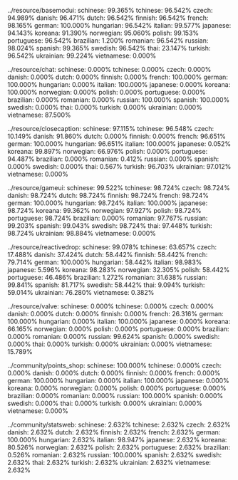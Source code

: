 ../resource/basemodui:
    schinese:  99.365%
    tchinese:  96.542%
       czech:  94.989%
      danish:  96.471%
       dutch:  96.542%
     finnish:  96.542%
      french:  98.165%
      german:  100.000%
   hungarian:  96.542%
     italian:  99.577%
    japanese:  94.143%
     koreana:  91.390%
   norwegian:  95.060%
      polish:  99.153%
  portuguese:  96.542%
   brazilian:   1.200%
    romanian:  96.542%
     russian:  98.024%
     spanish:  99.365%
     swedish:  96.542%
        thai:  23.147%
     turkish:  96.542%
   ukrainian:  99.224%
  vietnamese:   0.000%

../resource/chat:
    schinese:   0.000%
    tchinese:   0.000%
       czech:   0.000%
      danish:   0.000%
       dutch:   0.000%
     finnish:   0.000%
      french:  100.000%
      german:  100.000%
   hungarian:   0.000%
     italian:  100.000%
    japanese:   0.000%
     koreana:  100.000%
   norwegian:   0.000%
      polish:   0.000%
  portuguese:   0.000%
   brazilian:   0.000%
    romanian:   0.000%
     russian:  100.000%
     spanish:  100.000%
     swedish:   0.000%
        thai:   0.000%
     turkish:   0.000%
   ukrainian:   0.000%
  vietnamese:  87.500%

../resource/closecaption:
    schinese:  97.115%
    tchinese:  96.548%
       czech:  10.149%
      danish:  91.860%
       dutch:   0.000%
     finnish:   0.000%
      french:  96.651%
      german:  100.000%
   hungarian:  96.651%
     italian:  100.000%
    japanese:   0.052%
     koreana:  99.897%
   norwegian:  66.976%
      polish:   0.000%
  portuguese:  94.487%
   brazilian:   0.000%
    romanian:   0.412%
     russian:   0.000%
     spanish:   0.000%
     swedish:   0.000%
        thai:   0.567%
     turkish:  96.703%
   ukrainian:  97.012%
  vietnamese:   0.000%

../resource/gameui:
    schinese:  99.522%
    tchinese:  98.724%
       czech:  98.724%
      danish:  98.724%
       dutch:  98.724%
     finnish:  98.724%
      french:  98.724%
      german:  100.000%
   hungarian:  98.724%
     italian:  100.000%
    japanese:  98.724%
     koreana:  99.362%
   norwegian:  97.927%
      polish:  98.724%
  portuguese:  98.724%
   brazilian:   0.000%
    romanian:  97.767%
     russian:  99.203%
     spanish:  99.043%
     swedish:  98.724%
        thai:  97.448%
     turkish:  98.724%
   ukrainian:  98.884%
  vietnamese:   0.000%

../resource/reactivedrop:
    schinese:  99.078%
    tchinese:  63.657%
       czech:  17.488%
      danish:  37.424%
       dutch:  58.442%
     finnish:  58.442%
      french:  79.714%
      german:  100.000%
   hungarian:  58.442%
     italian:  98.983%
    japanese:   5.596%
     koreana:  98.283%
   norwegian:  32.305%
      polish:  58.442%
  portuguese:  46.486%
   brazilian:   1.272%
    romanian:  31.638%
     russian:  99.841%
     spanish:  81.717%
     swedish:  58.442%
        thai:   9.094%
     turkish:  59.014%
   ukrainian:  76.280%
  vietnamese:   0.382%

../resource/valve:
    schinese:   0.000%
    tchinese:   0.000%
       czech:   0.000%
      danish:   0.000%
       dutch:   0.000%
     finnish:   0.000%
      french:  26.316%
      german:  100.000%
   hungarian:   0.000%
     italian:  100.000%
    japanese:   0.000%
     koreana:  66.165%
   norwegian:   0.000%
      polish:   0.000%
  portuguese:   0.000%
   brazilian:   0.000%
    romanian:   0.000%
     russian:  99.624%
     spanish:   0.000%
     swedish:   0.000%
        thai:   0.000%
     turkish:   0.000%
   ukrainian:   0.000%
  vietnamese:  15.789%

../community/points_shop:
    schinese:  100.000%
    tchinese:   0.000%
       czech:   0.000%
      danish:   0.000%
       dutch:   0.000%
     finnish:   0.000%
      french:   0.000%
      german:  100.000%
   hungarian:   0.000%
     italian:  100.000%
    japanese:   0.000%
     koreana:   0.000%
   norwegian:   0.000%
      polish:   0.000%
  portuguese:   0.000%
   brazilian:   0.000%
    romanian:   0.000%
     russian:  100.000%
     spanish:   0.000%
     swedish:   0.000%
        thai:   0.000%
     turkish:   0.000%
   ukrainian:   0.000%
  vietnamese:   0.000%

../community/statsweb:
    schinese:   2.632%
    tchinese:   2.632%
       czech:   2.632%
      danish:   2.632%
       dutch:   2.632%
     finnish:   2.632%
      french:   2.632%
      german:  100.000%
   hungarian:   2.632%
     italian:  98.947%
    japanese:   2.632%
     koreana:  80.526%
   norwegian:   2.632%
      polish:   2.632%
  portuguese:   2.632%
   brazilian:   0.526%
    romanian:   2.632%
     russian:  100.000%
     spanish:   2.632%
     swedish:   2.632%
        thai:   2.632%
     turkish:   2.632%
   ukrainian:   2.632%
  vietnamese:   2.632%

